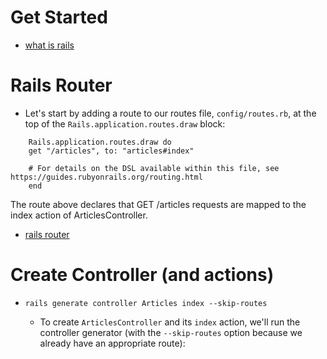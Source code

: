 # Get Started
- [what is rails](https://guides.rubyonrails.org/getting_started.html)



# Rails Router
- Let's start by adding a route to our routes file, `config/routes.rb`, at the top of the `Rails.application.routes.draw` block:
```
    Rails.application.routes.draw do
    get "/articles", to: "articles#index"

    # For details on the DSL available within this file, see https://guides.rubyonrails.org/routing.html
    end
```

The route above declares that GET /articles requests are mapped to the index action of ArticlesController.


- [rails router](https://guides.rubyonrails.org/routing.html)
  
# Create Controller (and actions)
- `rails generate controller Articles index --skip-routes`
  
  - To create `ArticlesController` and its `index` action, we'll run the controller generator (with the `--skip-routes` option because we already have an appropriate route):